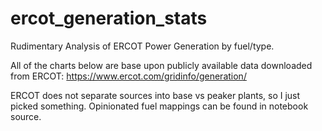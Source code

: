 # ercot_generation_stats
Rudimentary Analysis of ERCOT Power Generation by fuel/type.

All of the charts below are base upon publicly available data downloaded from ERCOT: https://www.ercot.com/gridinfo/generation/

ERCOT does not separate sources into base vs peaker plants, so I just picked something. Opinionated fuel mappings can be found in notebook source.
